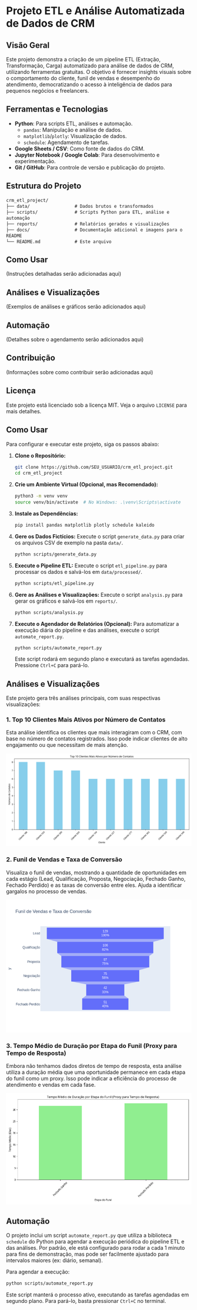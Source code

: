 # Projeto ETL e Análise Automatizada de Dados de CRM

## Visão Geral

Este projeto demonstra a criação de um pipeline ETL (Extração, Transformação, Carga) automatizado para análise de dados de CRM, utilizando ferramentas gratuitas. O objetivo é fornecer insights visuais sobre o comportamento do cliente, funil de vendas e desempenho do atendimento, democratizando o acesso à inteligência de dados para pequenos negócios e freelancers.

## Ferramentas e Tecnologias

*   **Python**: Para scripts ETL, análises e automação.
    *   `pandas`: Manipulação e análise de dados.
    *   `matplotlib`/`plotly`: Visualização de dados.
    *   `schedule`: Agendamento de tarefas.
*   **Google Sheets / CSV**: Como fonte de dados do CRM.
*   **Jupyter Notebook / Google Colab**: Para desenvolvimento e experimentação. 
*   **Git / GitHub**: Para controle de versão e publicação do projeto.

## Estrutura do Projeto

```
crm_etl_project/
├── data/                 # Dados brutos e transformados
├── scripts/              # Scripts Python para ETL, análise e automação
├── reports/              # Relatórios gerados e visualizações
├── docs/                 # Documentação adicional e imagens para o README
└── README.md             # Este arquivo
```

## Como Usar

(Instruções detalhadas serão adicionadas aqui)

## Análises e Visualizações

(Exemplos de análises e gráficos serão adicionados aqui)

## Automação

(Detalhes sobre o agendamento serão adicionados aqui)

## Contribuição

(Informações sobre como contribuir serão adicionadas aqui)

## Licença

Este projeto está licenciado sob a licença MIT. Veja o arquivo `LICENSE` para mais detalhes.




## Como Usar

Para configurar e executar este projeto, siga os passos abaixo:

1.  **Clone o Repositório:**
    ```bash
    git clone https://github.com/SEU_USUARIO/crm_etl_project.git
    cd crm_etl_project
    ```

2.  **Crie um Ambiente Virtual (Opcional, mas Recomendado):**
    ```bash
    python3 -m venv venv
    source venv/bin/activate  # No Windows: .\venv\Scripts\activate
    ```

3.  **Instale as Dependências:**
    ```bash
    pip install pandas matplotlib plotly schedule kaleido
    ```

4.  **Gere os Dados Fictícios:**
    Execute o script `generate_data.py` para criar os arquivos CSV de exemplo na pasta `data/`.
    ```bash
    python scripts/generate_data.py
    ```

5.  **Execute o Pipeline ETL:**
    Execute o script `etl_pipeline.py` para processar os dados e salvá-los em `data/processed/`.
    ```bash
    python scripts/etl_pipeline.py
    ```

6.  **Gere as Análises e Visualizações:**
    Execute o script `analysis.py` para gerar os gráficos e salvá-los em `reports/`.
    ```bash
    python scripts/analysis.py
    ```

7.  **Execute o Agendador de Relatórios (Opcional):**
    Para automatizar a execução diária do pipeline e das análises, execute o script `automate_report.py`.
    ```bash
    python scripts/automate_report.py
    ```
    Este script rodará em segundo plano e executará as tarefas agendadas. Pressione `Ctrl+C` para pará-lo.





## Análises e Visualizações

Este projeto gera três análises principais, com suas respectivas visualizações:

### 1. Top 10 Clientes Mais Ativos por Número de Contatos

Esta análise identifica os clientes que mais interagiram com o CRM, com base no número de contatos registrados. Isso pode indicar clientes de alto engajamento ou que necessitam de mais atenção.

![Top 10 Clientes Mais Ativos](reports/active_clients.png)

### 2. Funil de Vendas e Taxa de Conversão

Visualiza o funil de vendas, mostrando a quantidade de oportunidades em cada estágio (Lead, Qualificação, Proposta, Negociação, Fechado Ganho, Fechado Perdido) e as taxas de conversão entre eles. Ajuda a identificar gargalos no processo de vendas.

![Funil de Vendas](reports/conversion_funnel.png)

### 3. Tempo Médio de Duração por Etapa do Funil (Proxy para Tempo de Resposta)

Embora não tenhamos dados diretos de tempo de resposta, esta análise utiliza a duração média que uma oportunidade permanece em cada etapa do funil como um proxy. Isso pode indicar a eficiência do processo de atendimento e vendas em cada fase.

![Tempo Médio de Resposta](reports/avg_response_time.png)




## Automação

O projeto inclui um script `automate_report.py` que utiliza a biblioteca `schedule` do Python para agendar a execução periódica do pipeline ETL e das análises. Por padrão, ele está configurado para rodar a cada 1 minuto para fins de demonstração, mas pode ser facilmente ajustado para intervalos maiores (ex: diário, semanal).

Para agendar a execução:

```bash
python scripts/automate_report.py
```

Este script manterá o processo ativo, executando as tarefas agendadas em segundo plano. Para pará-lo, basta pressionar `Ctrl+C` no terminal.



